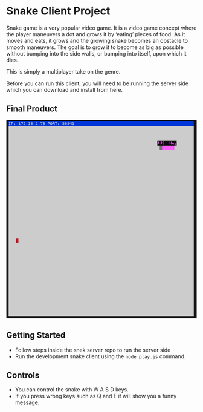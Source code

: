 # Snake Client Project

Snake game is a very popular video game. It is a video game concept where the player maneuvers a dot and grows it by ‘eating’ pieces of food. As it moves and eats, it grows and the growing snake becomes an obstacle to smooth maneuvers. The goal is to grow it to become as big as possible without bumping into the side walls, or bumping into itself, upon which it dies.

This is simply a multiplayer take on the genre.

Before you can run this client, you will need to be running the server side which you can download and install from here. 

## Final Product

!["GameBoard"](snek.png)



## Getting Started

- Follow steps inside the snek server repo to run the server side
- Run the development snake client using the `node play.js` command.

## Controls
- You can control the snake with W A S D keys.
- If you press wrong keys such as Q and E it will show you a funny message.